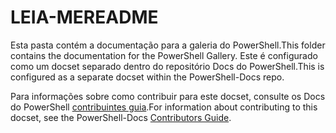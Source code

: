 # <a name="readme"></a><span data-ttu-id="3fe27-101">LEIA-ME</span><span class="sxs-lookup"><span data-stu-id="3fe27-101">README</span></span>

<span data-ttu-id="3fe27-102">Esta pasta contém a documentação para a galeria do PowerShell.</span><span class="sxs-lookup"><span data-stu-id="3fe27-102">This folder contains the documentation for the PowerShell Gallery.</span></span>
<span data-ttu-id="3fe27-103">Este é configurado como um docset separado dentro do repositório Docs do PowerShell.</span><span class="sxs-lookup"><span data-stu-id="3fe27-103">This is configured as a separate docset within the PowerShell-Docs repo.</span></span>

<span data-ttu-id="3fe27-104">Para informações sobre como contribuir para este docset, consulte os Docs do PowerShell [contribuintes guia](https://github.com/PowerShell/PowerShell-Docs/blob/staging/CONTRIBUTING.md).</span><span class="sxs-lookup"><span data-stu-id="3fe27-104">For information about contributing to this docset, see the PowerShell-Docs [Contributors Guide](https://github.com/PowerShell/PowerShell-Docs/blob/staging/CONTRIBUTING.md).</span></span>
